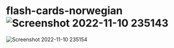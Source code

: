 # flash-cards-norwegian![Screenshot 2022-11-10 235143](https://user-images.githubusercontent.com/88244322/201213476-31de526d-6809-4995-8584-ad3afb5bcf71.jpg)
![Screenshot 2022-11-10 235154](https://user-images.githubusercontent.com/88244322/201213485-deff419e-42f5-4169-b554-96f5c7089fd0.jpg)
